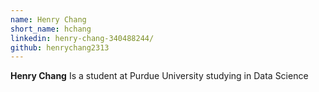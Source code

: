 ```yaml
---
name: Henry Chang
short_name: hchang
linkedin: henry-chang-340488244/
github: henrychang2313
---
```


**Henry Chang** Is a student at Purdue University studying in Data Science 